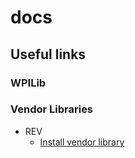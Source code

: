 # docs

## Useful links
### WPILib


### Vendor Libraries 
- REV 
  - [Install vendor library](https://docs.revrobotics.com/sparkmax/software-resources/spark-max-api-information#online-installation)

